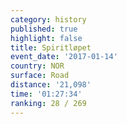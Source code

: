 ```yaml
---
category: history
published: true
highlight: false
title: Spiritløpet
event_date: '2017-01-14'
country: NOR
surface: Road
distance: '21,098'
time: '01:27:34'
ranking: 28 / 269
---
```

